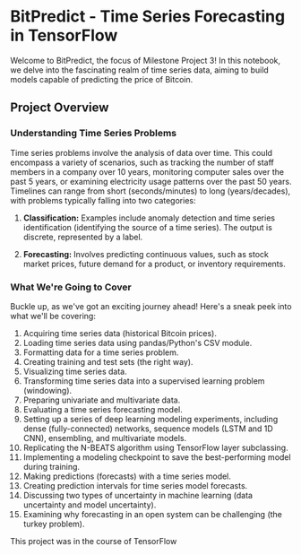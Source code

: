 # BitPredict - Time Series Forecasting in TensorFlow

Welcome to BitPredict, the focus of Milestone Project 3! In this notebook, we delve into the fascinating realm of time series data, aiming to build models capable of predicting the price of Bitcoin.

## Project Overview

### Understanding Time Series Problems

Time series problems involve the analysis of data over time. This could encompass a variety of scenarios, such as tracking the number of staff members in a company over 10 years, monitoring computer sales over the past 5 years, or examining electricity usage patterns over the past 50 years. Timelines can range from short (seconds/minutes) to long (years/decades), with problems typically falling into two categories:

1. **Classification:** Examples include anomaly detection and time series identification (identifying the source of a time series). The output is discrete, represented by a label.

2. **Forecasting:** Involves predicting continuous values, such as stock market prices, future demand for a product, or inventory requirements.

### What We're Going to Cover

Buckle up, as we've got an exciting journey ahead! Here's a sneak peek into what we'll be covering:

1. Acquiring time series data (historical Bitcoin prices).
2. Loading time series data using pandas/Python's CSV module.
3. Formatting data for a time series problem.
4. Creating training and test sets (the right way).
5. Visualizing time series data.
6. Transforming time series data into a supervised learning problem (windowing).
7. Preparing univariate and multivariate data.
8. Evaluating a time series forecasting model.
9. Setting up a series of deep learning modeling experiments, including dense (fully-connected) networks, sequence models (LSTM and 1D CNN), ensembling, and multivariate models.
10. Replicating the N-BEATS algorithm using TensorFlow layer subclassing.
11. Implementing a modeling checkpoint to save the best-performing model during training.
12. Making predictions (forecasts) with a time series model.
13. Creating prediction intervals for time series model forecasts.
14. Discussing two types of uncertainty in machine learning (data uncertainty and model uncertainty).
15. Examining why forecasting in an open system can be challenging (the turkey problem).

This project was in the course of TensorFlow
